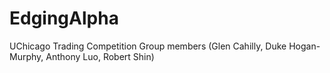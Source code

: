 # EdgingAlpha
UChicago Trading Competition 
Group members (Glen Cahilly, Duke Hogan-Murphy, Anthony Luo, Robert Shin)
